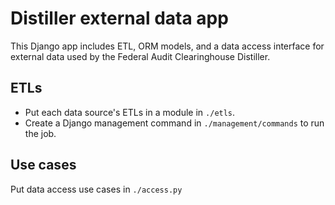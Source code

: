 # Distiller external data app

This Django app includes ETL, ORM models, and a data access interface for
external data used by the Federal Audit Clearinghouse Distiller.

## ETLs

- Put each data source's ETLs in a module in `./etls`.
- Create a Django management command in `./management/commands` to run the job.

## Use cases

Put data access use cases in `./access.py`
